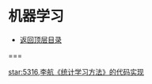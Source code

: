# 机器学习

* [返回顶层目录](../../SUMMARY.md)



===

[star:5316,李航《统计学习方法》的代码实现](https://github.com/fengdu78/lihang-code)





